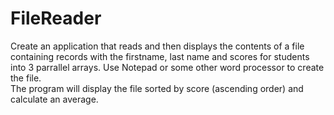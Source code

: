 # FileReader 
Create an application that reads and then displays the contents of a file containing records with the firstname, last name and scores for students into 3 parrallel arrays. 
Use Notepad or some other word processor to create the file.  
The program will display the file sorted by score (ascending order) and calculate an average.  
 
